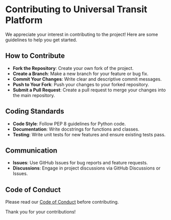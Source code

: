 # Contributing to Universal Transit Platform

We appreciate your interest in contributing to the project! Here are some guidelines to help you get started.

## How to Contribute

- **Fork the Repository**: Create your own fork of the project.
- **Create a Branch**: Make a new branch for your feature or bug fix.
- **Commit Your Changes**: Write clear and descriptive commit messages.
- **Push to Your Fork**: Push your changes to your forked repository.
- **Submit a Pull Request**: Create a pull request to merge your changes into the main repository.

## Coding Standards

- **Code Style**: Follow PEP 8 guidelines for Python code.
- **Documentation**: Write docstrings for functions and classes.
- **Testing**: Write unit tests for new features and ensure existing tests pass.

## Communication

- **Issues**: Use GitHub Issues for bug reports and feature requests.
- **Discussions**: Engage in project discussions via GitHub Discussions or Issues.

## Code of Conduct

Please read our [Code of Conduct](CODE_OF_CONDUCT.md) before contributing.

Thank you for your contributions!

